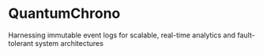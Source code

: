 # QuantumChrono
Harnessing immutable event logs for scalable, real-time analytics and fault-tolerant system architectures
